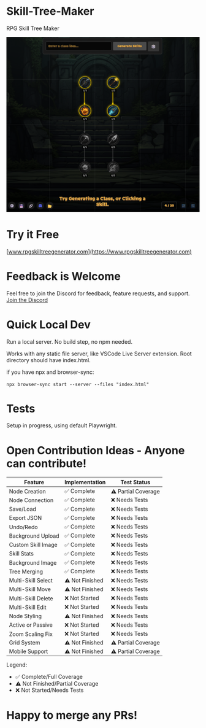 # Skill-Tree-Maker
RPG Skill Tree Maker

[![Skill Tree Maker](img/background/Skill%20Tree%20Maker%20Image.png)](https://www.rpgskilltreegenerator.com)

# Try it Free
[www.rpgskilltreegenerator.com](https://www.rpgskilltreegenerator.com)

# Feedback is Welcome
Feel free to join the Discord for feedback, feature requests, and support.
[Join the Discord](https://discord.gg/VQy45jAhFP)

# Quick Local Dev
Run a local server. No build step, no npm needed.

Works with any static file server, like VSCode Live Server extension.
Root directory should have index.html.

if you have npx and browser-sync:

`npx browser-sync start --server --files "index.html"`

# Tests
Setup in progress, using default Playwright.

# Open Contribution Ideas - Anyone can contribute!

| Feature             | Implementation      | Test Status         |
|---------------------|---------------------|---------------------|
| Node Creation       | ✅ Complete        | ⚠️ Partial Coverage |
| Node Connection     | ✅ Complete        | ❌ Needs Tests      |
| Save/Load           | ✅ Complete        | ❌ Needs Tests      |
| Export JSON         | ✅ Complete        | ❌ Needs Tests      |
| Undo/Redo           | ✅ Complete        | ❌ Needs Tests      |
| Background Upload   | ✅ Complete        | ❌ Needs Tests      |
| Custom Skill Image  | ✅ Complete        | ❌ Needs Tests      |
| Skill Stats         | ✅ Complete        | ❌ Needs Tests      |
| Background Image    | ✅ Complete        | ❌ Needs Tests      |
| Tree Merging        | ✅ Complete        | ❌ Needs Tests      |
| Multi-Skill Select  | ⚠️ Not Finished    | ❌ Needs Tests      |
| Multi-Skill Move    | ⚠️ Not Finished    | ❌ Needs Tests      |
| Multi-Skill Delete  | ❌ Not Started     | ❌ Needs Tests      |
| Multi-Skill Edit    | ❌ Not Started     | ❌ Needs Tests      |
| Node Styling        | ⚠️ Not Finished    | ❌ Needs Tests      |
| Active or Passive   | ❌ Not Started     | ❌ Needs Tests      |
| Zoom Scaling Fix    | ❌ Not Started     | ❌ Needs Tests      |
| Grid System         | ⚠️ Not Finished    | ⚠️ Partial Coverage |
| Mobile Support      | ⚠️ Not Finished    | ⚠️ Partial Coverage |

Legend:
- ✅ Complete/Full Coverage
- ⚠️ Not Finished/Partial Coverage
- ❌ Not Started/Needs Tests

# Happy to merge any PRs!
